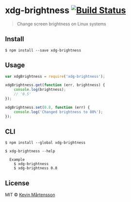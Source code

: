 # xdg-brightness [![Build Status](https://travis-ci.org/kevva/xdg-brightness.svg?branch=master)](https://travis-ci.org/kevva/xdg-brightness)

> Change screen brightness on Linux systems


## Install

```
$ npm install --save xdg-brightness
```


## Usage

```js
var xdgBrightness = require('xdg-brightness');

xdgBrightness.get(function (err, brightness) {
	console.log(brightness);
	// '0.5'
});

xdgBrightness.set(0.8, function (err) {
	console.log('Changed brightness to 80%');
});
```


## CLI

```
$ npm install --global xdg-brightness
```

```
$ xdg-brightness --help

  Example
    $ xdg-brightness
    $ xdg-brightness 0.8
```


## License

MIT © [Kevin Mårtensson](https://github.com/kevva)

